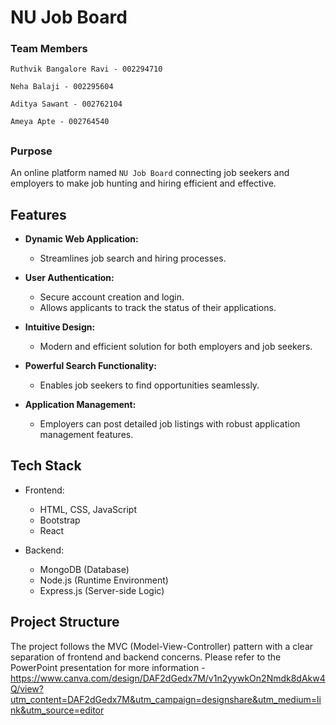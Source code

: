 # NU Job Board

### Team Members

`Ruthvik Bangalore Ravi - 002294710`

`Neha Balaji - 002295604`

`Aditya Sawant - 002762104`

`Ameya Apte - 002764540`

##

### Purpose

An online platform named `NU Job Board` connecting job seekers and employers to make job hunting and hiring efficient and effective.

## Features

- **Dynamic Web Application:**
  - Streamlines job search and hiring processes.

- **User Authentication:**
  - Secure account creation and login.
  - Allows applicants to track the status of their applications.

- **Intuitive Design:**
  - Modern and efficient solution for both employers and job seekers.

- **Powerful Search Functionality:**
  - Enables job seekers to find opportunities seamlessly.

- **Application Management:**
  - Employers can post detailed job listings with robust application management features.

## Tech Stack

- Frontend:
  - HTML, CSS, JavaScript
  - Bootstrap
  - React

- Backend:
  - MongoDB (Database)
  - Node.js (Runtime Environment)
  - Express.js (Server-side Logic)

## Project Structure

The project follows the MVC (Model-View-Controller) pattern with a clear separation of frontend and backend concerns. Please refer to the PowerPoint presentation for more information - 
https://www.canva.com/design/DAF2dGedx7M/v1n2yywkOn2Nmdk8dAkw4Q/view?utm_content=DAF2dGedx7M&utm_campaign=designshare&utm_medium=link&utm_source=editor


##
